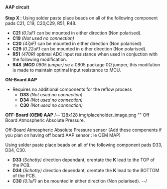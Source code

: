 #### AAP circuit ####
**Step X :**
Using solder paste place beads on all of the following component pads C21, C19, C20,C29, R51, R48.

- **C21** *(0.1uF)* can be mounted in either direction (Non polarised).
- **C19** *(Not used no connection)*
- **C20** *(47pF)* can be mounted in either direction (Non polarised).
- **C29** *(0.22uF)* can be mounted in either direction (Non polarised).
- **R51** *(470R)* optimal ADC input resistance when used in conjuction with the following modification.	
- **R48** *(**MOD** 0805 jumper)* se a 0805 package 0&ohm; jumper, this modifation is made to maintain optimal input resistance to MCU.

**ON-Board AAP**

- Requires no additional components for the reflow process
	- **D33** *(Not used no connection)*	
	- **D34** *(Not used no connection)*	
	- **C30** *(Not used no connection)*	

**OFF-Board (OEM) AAP**
/-- 128x128 img/placeholder_image.png "" Off Board Atmospheric Absolute Pressure.

Off-Board Atmospheric Absolute Pressure sensor (Add these components if you plan on having off board AAP sensor : ie OEM MAP)

Using solder paste place beads on all of the following component pads D33, D34, C30.

- **D33** *(Schotty)* direction dependant, orentate the **K** lead to the TOP of the PCB.
- **D34** *(Schotty)* direction dependant, orentate the **K** lead to the BOTTOM of the PCB.
- **C30** *(0.1uF)* an be mounted in either direction (Non polarised).
--/
